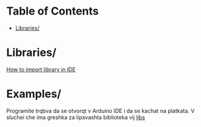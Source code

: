
# Table of Contents

* [Libraries/](#libraries/)


# Libraries/
[How to import library in IDE](https://www.arduino.cc/en/guide/libraries#toc4)
# Examples/
Programite trqbva da se otvorqt v Arduino IDE i da se kachat na platkata.
V sluchei che ima greshka za lipsvashta biblioteka vij [libs](../libs)

